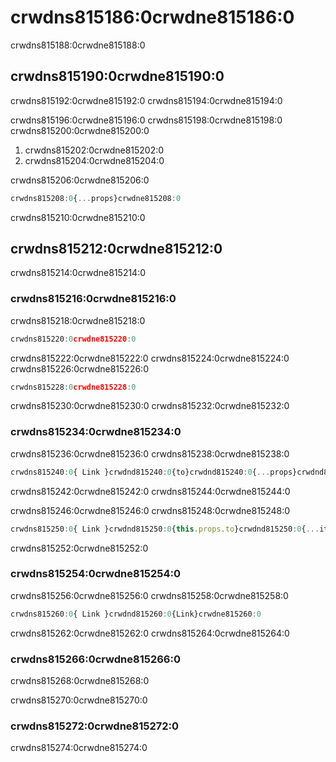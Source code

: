 # crwdns815186:0crwdne815186:0

<p class="description">crwdns815188:0crwdne815188:0</p>

## crwdns815190:0crwdne815190:0

crwdns815192:0crwdne815192:0 crwdns815194:0crwdne815194:0

crwdns815196:0crwdne815196:0 crwdns815198:0crwdne815198:0 crwdns815200:0crwdne815200:0

1. crwdns815202:0crwdne815202:0
2. crwdns815204:0crwdne815204:0

crwdns815206:0crwdne815206:0

```jsx
crwdns815208:0{...props}crwdne815208:0
```

crwdns815210:0crwdne815210:0

## crwdns815212:0crwdne815212:0

crwdns815214:0crwdne815214:0

### crwdns815216:0crwdne815216:0

crwdns815218:0crwdne815218:0

```js
crwdns815220:0crwdne815220:0
```

crwdns815222:0crwdne815222:0 crwdns815224:0crwdne815224:0 crwdns815226:0crwdne815226:0

```jsx
crwdns815228:0crwdne815228:0
```

crwdns815230:0crwdne815230:0 crwdns815232:0crwdne815232:0

### crwdns815234:0crwdne815234:0

crwdns815236:0crwdne815236:0 crwdns815238:0crwdne815238:0

```jsx
crwdns815240:0{ Link }crwdnd815240:0{to}crwdnd815240:0{...props}crwdnd815240:0{icon}crwdnd815240:0{primary}crwdnd815240:0{secondary}crwdne815240:0
```

crwdns815242:0crwdne815242:0 crwdns815244:0crwdne815244:0

crwdns815246:0crwdne815246:0 crwdns815248:0crwdne815248:0

```jsx
crwdns815250:0{ Link }crwdnd815250:0{this.props.to}crwdnd815250:0{...itemProps}crwdnd815250:0{this.renderLink}crwdnd815250:0{icon}crwdnd815250:0{primary}crwdnd815250:0{secondary}crwdne815250:0
```

crwdns815252:0crwdne815252:0

### crwdns815254:0crwdne815254:0

crwdns815256:0crwdne815256:0 crwdns815258:0crwdne815258:0

```jsx
crwdns815260:0{ Link }crwdnd815260:0{Link}crwdne815260:0
```

crwdns815262:0crwdne815262:0 crwdns815264:0crwdne815264:0

### crwdns815266:0crwdne815266:0

crwdns815268:0crwdne815268:0

crwdns815270:0crwdne815270:0

### crwdns815272:0crwdne815272:0

crwdns815274:0crwdne815274:0